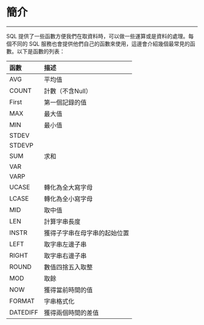 # 簡介

---

SQL 提供了一些函數方便我們在取資料時，可以做一些運算或是資料的處理。每個不同的 SQL 服務也會提供他們自己的函數來使用，這邊會介紹幾個最常見的函數。以下是函數的列表：



| 函數 | 描述 |
| :--- | :--- |
| AVG | 平均值 |
| COUNT | 計數（不含Null） |
| First | 第一個記錄的值 |
| MAX | 最大值 |
| MIN | 最小值 |
| STDEV |  |
| STDEVP |  |
| SUM | 求和 |
| VAR |  |
| VARP |  |
| UCASE | 轉化為全大寫字母 |
| LCASE | 轉化為全小寫字母 |
| MID | 取中值 |
| LEN | 計算字串長度 |
| INSTR | 獲得子字串在母字串的起始位置 |
| LEFT | 取字串左邊子串 |
| RIGHT | 取字串右邊子串 |
| ROUND | 數值四捨五入取整 |
| MOD | 取餘 |
| NOW | 獲得當前時間的值 |
| FORMAT | 字串格式化 |
| DATEDIFF | 獲得兩個時間的差值 |



